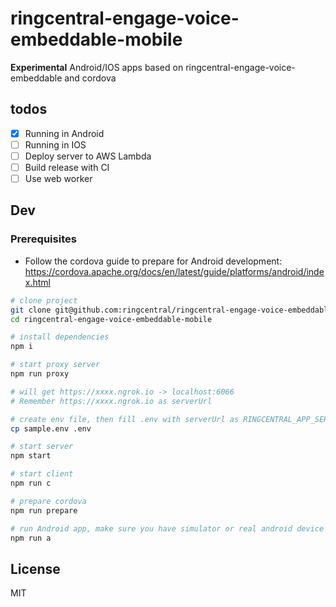 # ringcentral-engage-voice-embeddable-mobile

**Experimental** Android/IOS apps based on ringcentral-engage-voice-embeddable and cordova

## todos

- [x] Running in Android
- [ ] Running in IOS
- [ ] Deploy server to AWS Lambda
- [ ] Build release with CI
- [ ] Use web worker

## Dev

### Prerequisites

- Follow the cordova guide to prepare for Android development: https://cordova.apache.org/docs/en/latest/guide/platforms/android/index.html

```bash
# clone project
git clone git@github.com:ringcentral/ringcentral-engage-voice-embeddable-mobile.git
cd ringcentral-engage-voice-embeddable-mobile

# install dependencies
npm i

# start proxy server
npm run proxy

# will get https://xxxx.ngrok.io -> localhost:6066
# Remember https://xxxx.ngrok.io as serverUrl

# create env file, then fill .env with serverUrl as RINGCENTRAL_APP_SERVER and RINGCENTRAL_CLIENT_ID and RINGCENTRAL_CLIENT_SECRET if you have
cp sample.env .env

# start server
npm start

# start client
npm run c

# prepare cordova
npm run prepare

# run Android app, make sure you have simulator or real android device ready
npm run a

```

## License

MIT
